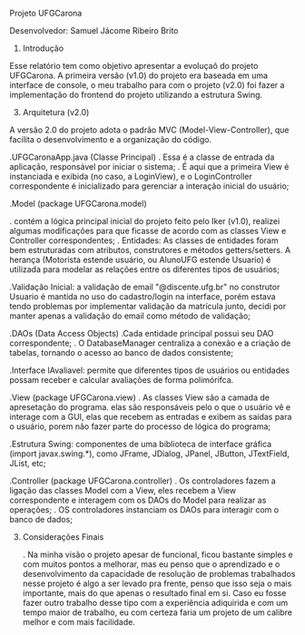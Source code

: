   Projeto UFGCarona

Desenvolvedor: Samuel Jácome Ribeiro Brito

1. Introdução

Esse relatório tem como objetivo apresentar a evoluçaõ do projeto UFGCarona. A primeira versão (v1.0) do projeto era baseada em uma interface de console, o meu trabalho para com o projeto (v2.0) foi fazer a implementação do frontend do projeto utilizando a estrutura Swing.

3. Arquitetura (v2.0)

A versão 2.0 do projeto adota o padrão MVC (Model-View-Controller), que facilita o desenvolvimento e a organização do código.

.UFGCaronaApp.java (Classe Principal)
   . Essa é a classe de entrada da aplicação, responsável por iniciar o sistema;
   . É aqui que a primeira View é instanciada e exibida (no caso, a LoginView), e o LoginController correspondente é inicializado para gerenciar a interação inicial do usuário;

.Model (package UFGCarona.model)

  . contém a lógica principal inicial do projeto feito pelo Iker (v1.0), realizei algumas modificações para que ficasse de acordo com as classes View e Controller correspondentes;
   . Entidades: As classes de entidades foram bem estruturadas com atributos, construtores e métodos getters/setters. A herança (Motorista estende usuário, ou AlunoUFG estende Usuario) é utilizada para modelar as relações entre os diferentes tipos de usuários;

   .Validação Inicial: a validação de email "@discente.ufg.br" no construtor Usuario é mantida no uso do cadastro/login na interface, porém estava tendo problemas por implementar validação da matrícula junto, decidi por manter apenas a validação do email como método de validação;

   
   .DAOs (Data Access Objects)
     .Cada entidade principal possui seu DAO correspondente;
     . O DatabaseManager centraliza a conexão e a criação de tabelas, tornando o acesso ao banco de dados consistente;
   
   .Interface IAvaliavel: permite que diferentes tipos de usuários ou entidades possam receber e calcular avaliações de forma polimórifca.


.View (package UFGCarona.view)
  . As classes View são a camada de apresetação do programa. elas são responsáveis pelo o que o usuário vê e interage com a GUI, elas que recebem as entradas e exibem as saídas para o usuário, porem não fazer parte do processo de lógica do programa;
  
  .Estrutura Swing: componentes de uma biblioteca de interface gráfica (import javax.swing.*), como JFrame, JDialog, JPanel, JButton, JTextField, JList, etc;

.Controller (package UFGCarona.controller)
  . Os controladores fazem a ligação das classes Model com a View, eles recebem a View correspondente e interagem com os DAOs do Model para realizar as operações;
  . OS controladores instanciam os DAOs para interagir com o banco de dados;

  
3. Considerações Finais

   . Na minha visão o projeto apesar de funcional, ficou bastante simples e com muitos pontos a melhorar, mas eu penso que o aprendizado e o desenvolvimento da capacidade de resolução de problemas trabalhados nesse projeto é algo a ser levado pra frente, penso que isso seja o mais importante, mais do que apenas o resultado final em si. Caso eu fosse fazer outro trabalho desse tipo com a experiência adiquirida e com um tempo maior de trabalho, eu com certeza faria um projeto de um calibre melhor e com mais facilidade.
